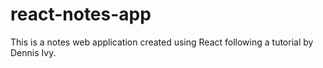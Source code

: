 # react-notes-app
This is a notes web application created using React following a tutorial by Dennis Ivy.

